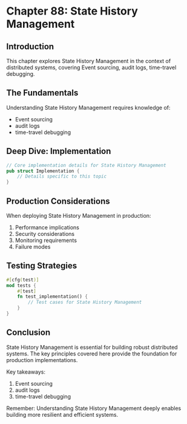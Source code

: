 # Chapter 88: State History Management

## Introduction

This chapter explores State History Management in the context of distributed systems, covering Event sourcing, audit logs, time-travel debugging.

## The Fundamentals

Understanding State History Management requires knowledge of:
- Event sourcing
-  audit logs
-  time-travel debugging

## Deep Dive: Implementation

```rust
// Core implementation details for State History Management
pub struct Implementation {
    // Details specific to this topic
}
```

## Production Considerations

When deploying State History Management in production:
1. Performance implications
2. Security considerations
3. Monitoring requirements
4. Failure modes

## Testing Strategies

```rust
#[cfg(test)]
mod tests {
    #[test]
    fn test_implementation() {
        // Test cases for State History Management
    }
}
```

## Conclusion

State History Management is essential for building robust distributed systems. The key principles covered here provide the foundation for production implementations.

Key takeaways:
1. Event sourcing
1.  audit logs
1.  time-travel debugging

Remember: Understanding State History Management deeply enables building more resilient and efficient systems.
